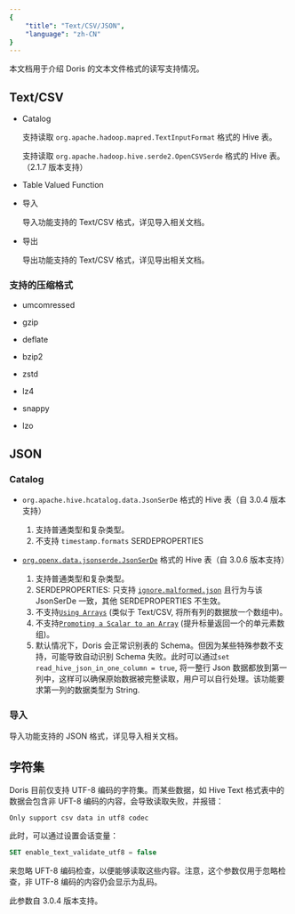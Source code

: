 ```yaml
---
{
    "title": "Text/CSV/JSON",
    "language": "zh-CN"
}
---
```


本文档用于介绍 Doris 的文本文件格式的读写支持情况。

## Text/CSV

* Catalog

  支持读取 `org.apache.hadoop.mapred.TextInputFormat` 格式的 Hive 表。

  支持读取 `org.apache.hadoop.hive.serde2.OpenCSVSerde` 格式的 Hive 表。（2.1.7 版本支持）

* Table Valued Function

* 导入

  导入功能支持的 Text/CSV 格式，详见导入相关文档。

* 导出

  导出功能支持的 Text/CSV 格式，详见导出相关文档。

### 支持的压缩格式

* umcomressed

* gzip

* deflate

* bzip2

* zstd

* lz4

* snappy

* lzo

## JSON

### Catalog

- `org.apache.hive.hcatalog.data.JsonSerDe` 格式的 Hive 表（自 3.0.4 版本支持）

  1. 支持普通类型和复杂类型。
  2. 不支持 `timestamp.formats` SERDEPROPERTIES

- [`org.openx.data.jsonserde.JsonSerDe`](https://github.com/rcongiu/Hive-JSON-Serde) 格式的 Hive 表（自 3.0.6 版本支持）
  
  1. 支持普通类型和复杂类型。
  2. SERDEPROPERTIES: 只支持 [`ignore.malformed.json`](https://github.com/rcongiu/Hive-JSON-Serde?tab=readme-ov-file#importing-malformed-data) 且行为与该 JsonSerDe 一致，其他 SERDEPROPERTIES 不生效。 
  3. 不支持[`Using Arrays`](https://github.com/rcongiu/Hive-JSON-Serde?tab=readme-ov-file#using-arrays) (类似于 Text/CSV, 将所有列的数据放一个数组中)。
  4. 不支持[`Promoting a Scalar to an Array`](https://github.com/rcongiu/Hive-JSON-Serde?tab=readme-ov-file#promoting-a-scalar-to-an-array) (提升标量返回一个的单元素数组)。
  5. 默认情况下，Doris 会正常识别表的 Schema。但因为某些特殊参数不支持，可能导致自动识别 Schema 失败。此时可以通过`set read_hive_json_in_one_column = true`, 将一整行 Json 数据都放到第一列中，这样可以确保原始数据被完整读取，用户可以自行处理。该功能要求第一列的数据类型为 String.

### 导入

导入功能支持的 JSON 格式，详见导入相关文档。

## 字符集

Doris 目前仅支持 UTF-8 编码的字符集。而某些数据，如 Hive Text 格式表中的数据会包含非 UFT-8 编码的内容，会导致读取失败，并报错：

```text
Only support csv data in utf8 codec
```

此时，可以通过设置会话变量：

```sql
SET enable_text_validate_utf8 = false
```

来忽略 UFT-8 编码检查，以便能够读取这些内容。注意，这个参数仅用于忽略检查，非 UTF-8 编码的内容仍会显示为乱码。

此参数自 3.0.4 版本支持。
